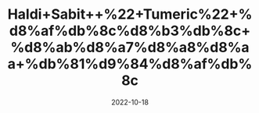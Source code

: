 ---
title: 'Haldi+Sabit++%22+Tumeric%22+%d8%af%db%8c%d8%b3%db%8c+%d8%ab%d8%a7%d8%a8%d8%aa+%db%81%d9%84%d8%af%db%8c'
date: '2022-10-18' 
metatag: '' 
inventory: '0' 
draft: false 
# meta description 
shortDescripton: 'It+can+boost+brain-derived+neurotrophic+factor.It+may+lower+your+risk+of+heart+disease'
description: 'Spices+%d9%85%d8%b5%d8%a7%d9%84%d8%ad%db%92'
longdescription: ''
featured: True
# product Price
price: '100.0'
# Product Short Description
shortDescription: 'It+can+boost+brain-derived+neurotrophic+factor.It+may+lower+your+risk+of+heart+disease'
productID: 'ED93FF92-5624-ED11-9968-005056B3A416'
type: 'products'
category: 'Spices+%d9%85%d8%b5%d8%a7%d9%84%d8%ad%db%92' 
thumnailproduct: 'https://eraconnect.blob.core.windows.net/product-images/aminsaddiquidawakhana/ED93FF92-5624-ED11-9968-005056B3A416.webp' 
images:
  - image: 'https://eraconnect.blob.core.windows.net/product-images/aminsaddiquidawakhana/ED93FF92-5624-ED11-9968-005056B3A416.webp'  
Variants:
---
